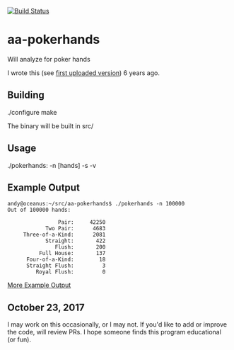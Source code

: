 [![Build Status](https://travis-ci.org/theimpossibleastronaut/aa-pokerhands.svg?branch=master)](https://travis-ci.org/theimpossibleastronaut/aa-pokerhands)

# aa-pokerhands
Will analyze for poker hands

I wrote this
(see [first uploaded version](https://github.com/andy5995/aa-pokerhands/commit/809629820fe14868cae5f2a675d8f51f55cd729c))
6 years ago.

## Building
  ./configure
  make

The binary will be built in src/

## Usage
   ./pokerhands: -n [hands] -s -v

## Example Output

```
andy@oceanus:~/src/aa-pokerhands$ ./pokerhands -n 100000
Out of 100000 hands:

                Pair:     42250
            Two Pair:      4683
     Three-of-a-Kind:      2081
            Straight:       422
               Flush:       200
          Full House:       137
      Four-of-a-Kind:        18
      Straight Flush:         3
         Royal Flush:         0

```

[More Example Output](https://github.com/theimpossibleastronaut/aa-pokerhands/blob/master/example_output01.txt)

## October 23, 2017
I may work on this occasionally, or I may not. If you'd like to add or
improve the code, will review PRs. I hope someone finds this program
educational (or fun).
